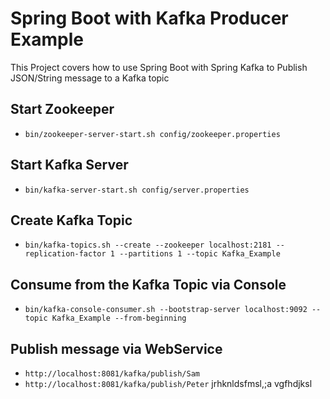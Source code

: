 # Spring Boot with Kafka Producer Example

This Project covers how to use Spring Boot with Spring Kafka to Publish JSON/String message to a Kafka topic
## Start Zookeeper
- `bin/zookeeper-server-start.sh config/zookeeper.properties`

## Start Kafka Server
- `bin/kafka-server-start.sh config/server.properties`

## Create Kafka Topic
- `bin/kafka-topics.sh --create --zookeeper localhost:2181 --replication-factor 1 --partitions 1 --topic Kafka_Example`

## Consume from the Kafka Topic via Console
- `bin/kafka-console-consumer.sh --bootstrap-server localhost:9092 --topic Kafka_Example --from-beginning`

## Publish message via WebService
- `http://localhost:8081/kafka/publish/Sam`
- `http://localhost:8081/kafka/publish/Peter`
jrhknldsfmsl,;a
vgfhdjksl


